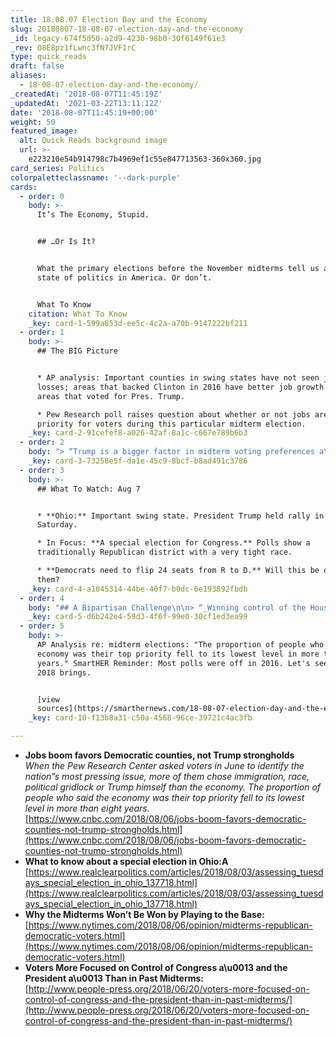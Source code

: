 ```yaml
---
title: 18.08.07 Election Day and the Economy
slug: 20180807-18-08-07-election-day-and-the-economy
_id: legacy-674f5d50-a2d9-4230-98b0-30f6149f61e3
_rev: O8E8pz1fLwnc3fN7JVF1rC
type: quick_reads
draft: false
aliases:
  - 18-08-07-election-day-and-the-economy/
_createdAt: '2018-08-07T11:45:19Z'
_updatedAt: '2021-03-22T13:11:12Z'
date: '2018-08-07T11:45:19+00:00'
weight: 50
featured_image:
  alt: Quick Reads background image
  url: >-
    e223210e54b914798c7b4969ef1c55e847713563-360x360.jpg
card_series: Politics
colorpaletteclassname: '--dark-purple'
cards:
  - order: 0
    body: >-
      It’s The Economy, Stupid.


      ## …Or Is It?


      What the primary elections before the November midterms tell us about the
      state of politics in America. Or don’t.


      What To Know
    citation: What To Know
    _key: card-1-599a853d-ee5c-4c2a-a70b-9147222bf211
  - order: 1
    body: >-
      ## The BIG Picture


      * AP analysis: Important counties in swing states have not seen job
      losses; areas that backed Clinton in 2016 have better job growth than
      areas that voted for Pres. Trump.

      * Pew Research poll raises question about whether or not jobs are the TOP
      priority for voters during this particular midterm election.
    _key: card-2-91cefef8-a026-42af-8a1c-c667e789b6b3
  - order: 2
    body: "> “Trump is a bigger factor in midterm voting preferences a\x13 positive or negative a\x13 than any president in more than three decades. “  \n  \n  \n  \nPew Research, June 20th 2018. Polling also showed voters want to hear most from candidates about immigration, followed by health care, education, & gun laws."
    _key: card-3-73258e5f-da1e-45c9-8bcf-b8ad491c3786
  - order: 3
    body: >-
      ## What To Watch: Aug 7


      * **Ohio:** Important swing state. President Trump held rally in Ohio on
      Saturday.

      * In Focus: **A special election for Congress.** Polls show a
      traditionally Republican district with a very tight race.

      * **Democrats need to flip 24 seats from R to D.** Will this be one for
      them?
    _key: card-4-a1045314-44be-40f7-b0dc-6e193892fbdb
  - order: 4
    body: "## A Bipartisan Challenge\n\n> “_Winning control of the House and Senate means **Democrats have to fight on Republican turf,** and that means talking to Romney-Clinton and Obama-Trump voters. How well they can talk to both at the same time a\x14 and **how well Republicans do among the same groups** a\x14 will determine whether we see a blue wave or another case of Democratic despair.”_ (NYT)"
    _key: card-5-d6b242e4-59d3-4f6f-99e0-30cf1ed3ea99
  - order: 5
    body: >-
      AP Analysis re: midterm elections: "The proportion of people who said the
      economy was their top priority fell to its lowest level in more than eight
      years." SmartHER Reminder: Most polls were off in 2016. Let's see what
      2018 brings.


      [view
      sources](https://smarthernews.com/18-08-07-election-day-and-the-economy/)
    _key: card-10-f13b8a31-c50a-4568-96ce-39721c4ac3fb

---
```

* **Jobs boom favors Democratic counties, not Trump strongholds**  
_When the Pew Research Center asked voters in June to identify the nation”s most pressing issue, more of them chose immigration, race, political gridlock or Trump himself than the economy. The proportion of people who said the economy was their top priority fell to its lowest level in more than eight years._  
[https://www.cnbc.com/2018/08/06/jobs-boom-favors-democratic-counties-not-trump-strongholds.html](https://www.cnbc.com/2018/08/06/jobs-boom-favors-democratic-counties-not-trump-strongholds.html)
* **What to know about a special election in Ohio:A**  
[https://www.realclearpolitics.com/articles/2018/08/03/assessing_tuesdays_special_election_in_ohio_137718.html](https://www.realclearpolitics.com/articles/2018/08/03/assessing_tuesdays_special_election_in_ohio_137718.html)
* **Why the Midterms Won’t Be Won by Playing to the Base:**  
[https://www.nytimes.com/2018/08/06/opinion/midterms-republican-democratic-voters.html](https://www.nytimes.com/2018/08/06/opinion/midterms-republican-democratic-voters.html)
* **Voters More Focused on Control of Congress a\u0013 and the President a\u0013 Than in Past Midterms:**  
[http://www.people-press.org/2018/06/20/voters-more-focused-on-control-of-congress-and-the-president-than-in-past-midterms/](http://www.people-press.org/2018/06/20/voters-more-focused-on-control-of-congress-and-the-president-than-in-past-midterms/)